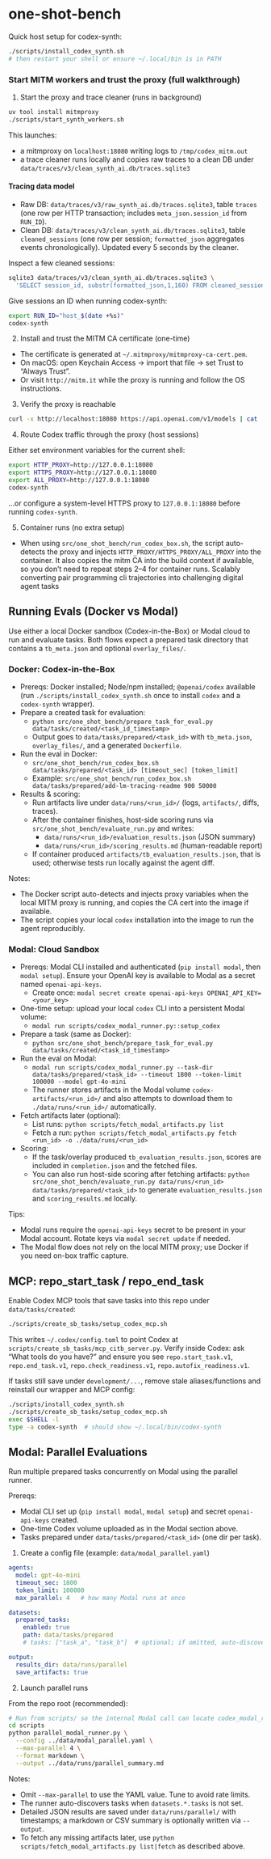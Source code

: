 # one-shot-bench
Quick host setup for codex-synth:

```bash
./scripts/install_codex_synth.sh
# then restart your shell or ensure ~/.local/bin is in PATH
```

### Start MITM workers and trust the proxy (full walkthrough)

1) Start the proxy and trace cleaner (runs in background)

```bash
uv tool install mitmproxy
./scripts/start_synth_workers.sh
```

This launches:
- a mitmproxy on `localhost:18080` writing logs to `/tmp/codex_mitm.out`
- a trace cleaner runs locally and copies raw traces to a clean DB under `data/traces/v3/clean_synth_ai.db/traces.sqlite3`

#### Tracing data model

- Raw DB: `data/traces/v3/raw_synth_ai.db/traces.sqlite3`, table `traces` (one row per HTTP transaction; includes `meta_json.session_id` from `RUN_ID`).
- Clean DB: `data/traces/v3/clean_synth_ai.db/traces.sqlite3`, table `cleaned_sessions` (one row per session; `formatted_json` aggregates events chronologically). Updated every 5 seconds by the cleaner.

Inspect a few cleaned sessions:
```bash
sqlite3 data/traces/v3/clean_synth_ai.db/traces.sqlite3 \
  'SELECT session_id, substr(formatted_json,1,160) FROM cleaned_sessions LIMIT 3;'
```

Give sessions an ID when running codex-synth:
```bash
export RUN_ID="host_$(date +%s)"
codex-synth
```

2) Install and trust the MITM CA certificate (one-time)

- The certificate is generated at `~/.mitmproxy/mitmproxy-ca-cert.pem`.
- On macOS: open Keychain Access → import that file → set Trust to “Always Trust”.
- Or visit `http://mitm.it` while the proxy is running and follow the OS instructions.

3) Verify the proxy is reachable

```bash
curl -x http://localhost:18080 https://api.openai.com/v1/models | cat
```

4) Route Codex traffic through the proxy (host sessions)

Either set environment variables for the current shell:

```bash
export HTTP_PROXY=http://127.0.0.1:18080
export HTTPS_PROXY=http://127.0.0.1:18080
export ALL_PROXY=http://127.0.0.1:18080
codex-synth
```

…or configure a system-level HTTPS proxy to `127.0.0.1:18080` before running `codex-synth`.

5) Container runs (no extra setup)

- When using `src/one_shot_bench/run_codex_box.sh`, the script auto-detects the proxy and injects `HTTP_PROXY/HTTPS_PROXY/ALL_PROXY` into the container. It also copies the mitm CA into the build context if available, so you don’t need to repeat steps 2–4 for container runs.
Scalably converting pair programming cli trajectories into challenging digital agent tasks

## Running Evals (Docker vs Modal)

Use either a local Docker sandbox (Codex-in-the-Box) or Modal cloud to run and evaluate tasks. Both flows expect a prepared task directory that contains a `tb_meta.json` and optional `overlay_files/`.

### Docker: Codex-in-the-Box

- Prereqs: Docker installed; Node/npm installed; `@openai/codex` available (run `./scripts/install_codex_synth.sh` once to install `codex` and a `codex-synth` wrapper).
- Prepare a created task for evaluation:
  - `python src/one_shot_bench/prepare_task_for_eval.py data/tasks/created/<task_id_timestamp>`
  - Output goes to `data/tasks/prepared/<task_id>` with `tb_meta.json`, `overlay_files/`, and a generated `Dockerfile`.
- Run the eval in Docker:
  - `src/one_shot_bench/run_codex_box.sh data/tasks/prepared/<task_id> [timeout_sec] [token_limit]`
  - Example: `src/one_shot_bench/run_codex_box.sh data/tasks/prepared/add-lm-tracing-readme 900 50000`
- Results & scoring:
  - Run artifacts live under `data/runs/<run_id>/` (logs, `artifacts/`, diffs, traces).
  - After the container finishes, host-side scoring runs via `src/one_shot_bench/evaluate_run.py` and writes:
    - `data/runs/<run_id>/evaluation_results.json` (JSON summary)
    - `data/runs/<run_id>/scoring_results.md` (human-readable report)
  - If container produced `artifacts/tb_evaluation_results.json`, that is used; otherwise tests run locally against the agent diff.

Notes:
- The Docker script auto-detects and injects proxy variables when the local MITM proxy is running, and copies the CA cert into the image if available.
- The script copies your local `codex` installation into the image to run the agent reproducibly.

### Modal: Cloud Sandbox

- Prereqs: Modal CLI installed and authenticated (`pip install modal`, then `modal setup`). Ensure your OpenAI key is available to Modal as a secret named `openai-api-keys`.
  - Create once: `modal secret create openai-api-keys OPENAI_API_KEY=<your_key>`
- One-time setup: upload your local `codex` CLI into a persistent Modal volume:
  - `modal run scripts/codex_modal_runner.py::setup_codex`
- Prepare a task (same as Docker):
  - `python src/one_shot_bench/prepare_task_for_eval.py data/tasks/created/<task_id_timestamp>`
- Run the eval on Modal:
  - `modal run scripts/codex_modal_runner.py --task-dir data/tasks/prepared/<task_id> --timeout 1800 --token-limit 100000 --model gpt-4o-mini`
  - The runner stores artifacts in the Modal volume `codex-artifacts/<run_id>/` and also attempts to download them to `./data/runs/<run_id>/` automatically.
- Fetch artifacts later (optional):
  - List runs: `python scripts/fetch_modal_artifacts.py list`
  - Fetch a run: `python scripts/fetch_modal_artifacts.py fetch <run_id> -o ./data/runs/<run_id>`
- Scoring:
  - If the task/overlay produced `tb_evaluation_results.json`, scores are included in `completion.json` and the fetched files.
  - You can also run host-side scoring after fetching artifacts: `python src/one_shot_bench/evaluate_run.py data/runs/<run_id> data/tasks/prepared/<task_id>` to generate `evaluation_results.json` and `scoring_results.md` locally.

Tips:
- Modal runs require the `openai-api-keys` secret to be present in your Modal account. Rotate keys via `modal secret update` if needed.
- The Modal flow does not rely on the local MITM proxy; use Docker if you need on-box traffic capture.

## MCP: repo_start_task / repo_end_task

Enable Codex MCP tools that save tasks into this repo under `data/tasks/created`:

```bash
./scripts/create_sb_tasks/setup_codex_mcp.sh
```

This writes `~/.codex/config.toml` to point Codex at `scripts/create_sb_tasks/mcp_citb_server.py`.
Verify inside Codex: ask “What tools do you have?” and ensure you see
`repo.start_task.v1`, `repo.end_task.v1`, `repo.check_readiness.v1`, `repo.autofix_readiness.v1`.

If tasks still save under `development/...`, remove stale aliases/functions and reinstall our wrapper and MCP config:

```bash
./scripts/install_codex_synth.sh
./scripts/create_sb_tasks/setup_codex_mcp.sh
exec $SHELL -l
type -a codex-synth  # should show ~/.local/bin/codex-synth
```

## Modal: Parallel Evaluations

Run multiple prepared tasks concurrently on Modal using the parallel runner.

Prereqs:
- Modal CLI set up (`pip install modal`, `modal setup`) and secret `openai-api-keys` created.
- One-time Codex volume uploaded as in the Modal section above.
- Tasks prepared under `data/tasks/prepared/<task_id>` (one dir per task).

1) Create a config file (example: `data/modal_parallel.yaml`)

```yaml
agents:
  model: gpt-4o-mini
  timeout_sec: 1800
  token_limit: 100000
  max_parallel: 4   # how many Modal runs at once

datasets:
  prepared_tasks:
    enabled: true
    path: data/tasks/prepared
    # tasks: ["task_a", "task_b"]  # optional; if omitted, auto-discovers subdirs

output:
  results_dir: data/runs/parallel
  save_artifacts: true
```

2) Launch parallel runs

From the repo root (recommended):

```bash
# Run from scripts/ so the internal Modal call can locate codex_modal_runner
cd scripts
python parallel_modal_runner.py \
  --config ../data/modal_parallel.yaml \
  --max-parallel 4 \
  --format markdown \
  --output ../data/runs/parallel_summary.md
```

Notes:
- Omit `--max-parallel` to use the YAML value. Tune to avoid rate limits.
- The runner auto-discovers tasks when `datasets.*.tasks` is not set.
- Detailed JSON results are saved under `data/runs/parallel/` with timestamps; a markdown or CSV summary is optionally written via `--output`.
- To fetch any missing artifacts later, use `python scripts/fetch_modal_artifacts.py list|fetch` as described above.
